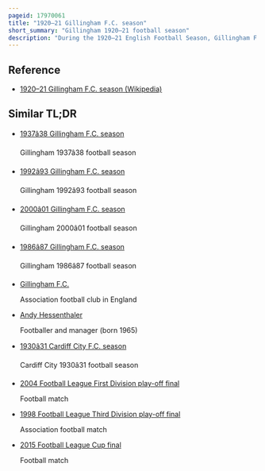 ```yaml
---
pageid: 17970061
title: "1920–21 Gillingham F.C. season"
short_summary: "Gillingham 1920–21 football season"
description: "During the 1920–21 English Football Season, Gillingham F. C. Competed in the Football League for the first Time. The Team had previously played in Division one of the southern League but the Football League added the third Division to its existing Set-Up in 1920 by absorbing the entire southern League Division one. The Club appointed robert Brown as Manager but the Arrangement turned out to be only casual and he accepted another Job before the Season began. Under his Replacement John Mcmillan gillingham's Results were poor including a Spell of over three Months without a League Victory and they finished Bottom of the League Table at the End of the Season."
---
```


## Reference

- [1920–21 Gillingham F.C. season (Wikipedia)](https://en.wikipedia.org/?curid=17970061)

## Similar TL;DR

- [1937â38 Gillingham F.C. season](/tldr/en/193738-gillingham-fc-season)

  Gillingham 1937â38 football season

- [1992â93 Gillingham F.C. season](/tldr/en/199293-gillingham-fc-season)

  Gillingham 1992â93 football season

- [2000â01 Gillingham F.C. season](/tldr/en/200001-gillingham-fc-season)

  Gillingham 2000â01 football season

- [1986â87 Gillingham F.C. season](/tldr/en/198687-gillingham-fc-season)

  Gillingham 1986â87 football season

- [Gillingham F.C.](/tldr/en/gillingham-fc)

  Association football club in England

- [Andy Hessenthaler](/tldr/en/andy-hessenthaler)

  Footballer and manager (born 1965)

- [1930â31 Cardiff City F.C. season](/tldr/en/193031-cardiff-city-fc-season)

  Cardiff City 1930â31 football season

- [2004 Football League First Division play-off final](/tldr/en/2004-football-league-first-division-play-off-final)

  Football match

- [1998 Football League Third Division play-off final](/tldr/en/1998-football-league-third-division-play-off-final)

  Association football match

- [2015 Football League Cup final](/tldr/en/2015-football-league-cup-final)

  Football match
